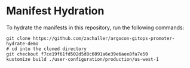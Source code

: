 # Manifest Hydration

To hydrate the manifests in this repository, run the following commands:

```shell
git clone https://github.com/zachaller/argocon-gitops-promoter-hydrate-demo
# cd into the cloned directory
git checkout f7ce19f61fd502d5d8c6091a6e39e6aee8fa7e50
kustomize build ./user-configuration/production/us-west-1
```
